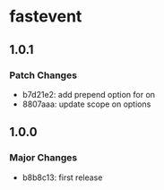 # fastevent

## 1.0.1

### Patch Changes

- b7d21e2: add prepend option for on
- 8807aaa: update scope on options

## 1.0.0

### Major Changes

- b8b8c13: first release
